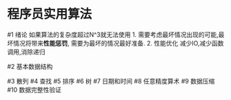 程序员实用算法
==============

#1 绪论 如果算法的复杂度超过N^3就无法使用 1. 需要考虑最坏情况出现的可能,最坏情况将带来**性能惩罚**, 需要为最坏的情况最好准备. 2. 性能优化 减少IO,减少函数调用,消除递归

#2 基本数据结构

#3 散列 #4 查找 #5 排序 #6 树 #7 日期和时间 #8 任意精度算术 #9 数据压缩 #10 数据完整性验证
